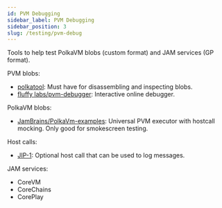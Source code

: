 ```yaml
---
id: PVM Debugging
sidebar_label: PVM Debugging
sidebar_position: 3
slug: /testing/pvm-debug
---
```


Tools to help test PolkaVM blobs (custom format) and JAM services (GP format).

PVM blobs:
- [polkatool](https://github.com/paritytech/polkavm/tree/master/tools/polkatool): Must have for disassembling and inspecting blobs.
- [fluffy labs/pvm-debugger](https://pvm.fluffylabs.dev/): Interactive online debugger.

PolkaVM blobs:
- [JamBrains/PolkaVm-examples](https://github.com/JamBrains/polkavm-examples?tab=readme-ov-file#universal-pvm-executor): Universal PVM executor with hostcall mocking. Only good for smokescreen testing.

Host calls:
- [JIP-1](/knowledge/testing/polka-vm/host-call-log.md): Optional host call that can be used to log messages.

JAM services:
- CoreVM
- CoreChains
- CorePlay
